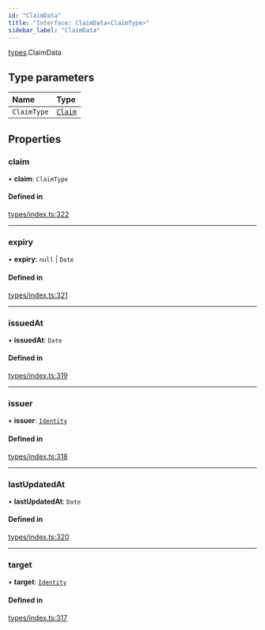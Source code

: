 ```yaml
---
id: "ClaimData"
title: "Interface: ClaimData<ClaimType>"
sidebar_label: "ClaimData"
---
```


[types](../../../modules/Types/Types.md).ClaimData

## Type parameters

| Name | Type |
| :------ | :------ |
| `ClaimType` | [`Claim`](../../../modules/Types/Types.md#claim) |

## Properties

### claim

• **claim**: `ClaimType`

#### Defined in

[types/index.ts:322](https://github.com/PolymeshAssociation/polymesh-sdk/blob/95e180d28/src/types/index.ts#L322)

___

### expiry

• **expiry**: ``null`` \| `Date`

#### Defined in

[types/index.ts:321](https://github.com/PolymeshAssociation/polymesh-sdk/blob/95e180d28/src/types/index.ts#L321)

___

### issuedAt

• **issuedAt**: `Date`

#### Defined in

[types/index.ts:319](https://github.com/PolymeshAssociation/polymesh-sdk/blob/95e180d28/src/types/index.ts#L319)

___

### issuer

• **issuer**: [`Identity`](../../../classes/API/Entities/Identity/Identity.md)

#### Defined in

[types/index.ts:318](https://github.com/PolymeshAssociation/polymesh-sdk/blob/95e180d28/src/types/index.ts#L318)

___

### lastUpdatedAt

• **lastUpdatedAt**: `Date`

#### Defined in

[types/index.ts:320](https://github.com/PolymeshAssociation/polymesh-sdk/blob/95e180d28/src/types/index.ts#L320)

___

### target

• **target**: [`Identity`](../../../classes/API/Entities/Identity/Identity.md)

#### Defined in

[types/index.ts:317](https://github.com/PolymeshAssociation/polymesh-sdk/blob/95e180d28/src/types/index.ts#L317)
